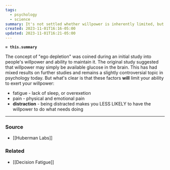 ```yaml
---
tags:
  - psychology
  - science
summary: It's not settled whether willpower is inherently limited, but we know what can affect it.
created: 2023-11-01T16:16-05:00
updated: 2023-11-01T16:21-05:00
---
```

**`= this.summary`**

The concept of "ego depletion" was coined during an initial study into people's willpower and ability to maintain it. The original study suggested that willpower may simply be available glucose in the brain. This has had mixed results on further studies and remains a slightly controversial topic in psychology today. But what's clear is that these factors **will** limit your ability to exert your willpower:

- fatigue - lack of sleep, or overexetion
- pain - physical and emotional pain
- **distraction** - being distracted makes you LESS LIKELY to have the willpower to do what needs doing


---
### Source
- [[Huberman Labs]]

### Related
- [[Decision Fatigue]]